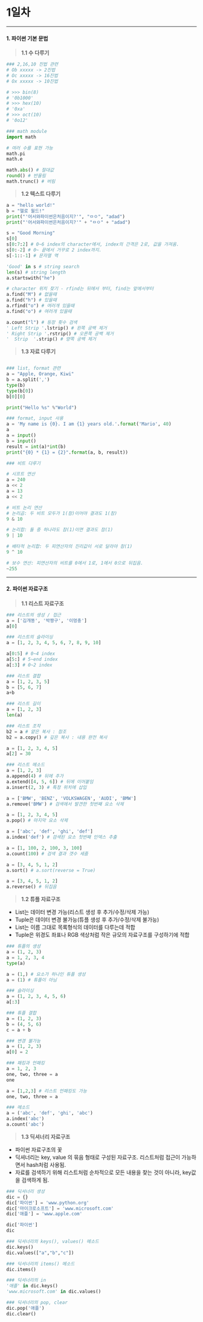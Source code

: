 # 1일차 


-----------------------


#### **1. 파이썬 기본 문법**


> **1.1 수 다루기**

```python
### 2,16,10 진법 관련
# Ob xxxxx -> 2진법
# Oc xxxxx -> 16진법
# Ox xxxxx -> 10진법

# >>> bin(8)
# '0b1000'
# >>> hex(10)
# '0xa'
# >>> oct(10)
# '0o12'

### math module
import math

# 여러 수를 표현 가능
math.pi
math.e

math.abs() # 절대값
round() # 반올림
math.trunc() # 버림
```

> **1.2 텍스트 다루기**

```python
a = "hello world!"
b = "헬로 월드!"
print("'어서와파이썬은처음이지?'", "ㅁㅇ", "adad")
print("'어서와파이썬은처음이지?'" + "ㅁㅇ" + "adad")

s = "Good Morning"
s[0]
s[0:7:2] # 0~6 index의 character에서, index의 간격은 2로, 값을 가져옴.
s[0:-2] # 0~ 끝에서 거꾸로 2 index까지.
s[-1::-1] # 문자열 역

'Good' in s # string search
len(s) # string length
a.startswith("he")

# character 위치 찾기 - rfind는 뒤에서 부터, find는 앞에서부터
a.find("M") # 없을때
a.find("h") # 있을때
a.rfind("o") # 여러개 있을때
a.find("o") # 여러개 있을때

a.count("l") # 등장 횟수 검색
' Left Strip '.lstrip() # 왼쪽 공백 제거
' Right Strip '.rstrip() # 오른쪽 공백 제거
'  Strip  '.strip() # 양쪽 공백 제거
```

> **1.3 자료 다루기**

```python

### list, format 관련
a = "Apple, Orange, Kiwi"
b = a.split(',')
type(b)
type(b[0])
b[0][0]

print("Hello %s" %"World")

### format, input 사용
a = 'My name is {0}. I am {1} years old.'.format('Mario', 40)
a
a = input()
b = input()
result = int(a)*int(b)
print("{0} * {1} = {2}".format(a, b, result))

### 비트 다루기

# 시프트 연산
a = 240
a << 2
a = 13
a << 2

# 비트 논리 연산
# 논리곱: 두 비트 모두가 1(참)이어야 결과도 1(참)
9 & 10

# 논리합: 둘 중 하나라도 참(1)이면 결과도 참(1)
9 | 10

# 배타적 논리합: 두 피연산자의 진리값이 서로 달라야 참(1)
9 ^ 10

# 보수 연산: 피연산자의 비트를 0에서 1로, 1에서 0으로 뒤집음.
~255
```


-----------------------


#### **2. 파이썬 자료구조**

> **1.1 리스트 자료구조**

```python
### 리스트의 생성 / 접근
a = ['김개똥', '박짱구', '이멍충']
a[0]

### 리스트의 슬라이싱
a = [1, 2, 3, 4, 5, 6, 7, 8, 9, 10] 

a[0:5] # 0~4 index
a[5:] # 5~end index
a[:3] # 0~2 index

### 리스트 결합
a = [1, 2, 3, 5] 
b = [5, 6, 7]
a+b

### 리스트 길이
a = [1, 2, 3]
len(a)

### 리스트 조작
b2 = a # 얕은 복사 : 참조
b2 = a.copy() # 깊은 복사 : 내용 완전 복사

a = [1, 2, 3, 4, 5] 
a[2] = 30

### 리스트 메소드
a = [1, 2, 3] 
a.append(4) # 뒤에 추가
a.extend([4, 5, 6]) # 뒤에 이어붙임
a.insert(2, 3) # 특정 위치에 삽입

a = ['BMW', 'BENZ', 'VOLKSWAGEN', 'AUDI', 'BMW']
a.remove('BMW') # 검색에서 발견한 첫번째 요소 삭제

a = [1, 2, 3, 4, 5]
a.pop() # 마지막 요소 삭제

a = ['abc', 'def', 'ghi', 'def']
a.index('def') # 검색된 요소 첫번째 인덱스 추출

a = [1, 100, 2, 100, 3, 100]
a.count(100) # 검색 결과 갯수 세줌

a = [3, 4, 5, 1, 2]
a.sort() # a.sort(reverse = True)

a = [3, 4, 5, 1, 2] 
a.reverse() # 뒤집음
```

> **1.2 튜플 자료구조**

- List는 데이터 변경 가능(리스트 생성 후 추가/수정/삭제 가능)
- Tuple은 데이터 변경 불가능(튜플 생성 후 추가/수정/삭제 불가능)
- List는 이름 그대로 목록형식의 데이터를 다루는데 적합
- Tuple은 위경도 좌표나 RGB 색상처럼 작은 규모의 자료구조를 구성하기에 적합

```python
### 튜플의 생성
a = (1, 2, 3)
a = 1, 2, 3, 4
type(a)

a = (1,) # 요소가 하나인 튜플 생성
a = (1) # 튜플이 아님

### 슬라이싱
a = (1, 2, 3, 4, 5, 6) 
a[:3]

### 튜플 결합
a = (1, 2, 3) 
b = (4, 5, 6) 
c = a + b

### 변경 불가능
a = (1, 2, 3)
a[0] = 2

### 패킹과 언패킹
a = 1, 2, 3
one, two, three = a
one

a = [1,2,3] # 리스트 언패킹도 가능
one, two, three = a

### 메소드
a = ('abc', 'def', 'ghi', 'abc')
a.index('abc')
a.count('abc')
```

> **1.3 딕셔너리 자료구조**

- 파이썬 자료구조의 꽃
- 딕셔너리는 key, value 의 묶음 형태로 구성된 자료구조. 리스트처럼 접근이 가능하면서 hash처럼 사용됨.
- 자료를 검색하기 위해 리스트처럼 순차적으로 모든 내용을 찾는 것이 아니라, key값을 검색하게 됨.

```python
### 딕셔너리 생성
dic = {}
dic['파이썬'] = 'www.python.org'
dic['마이크로소프트'] = 'www.microsoft.com'
dic['애플'] = 'www.apple.com'

dic['파이썬']
dic

### 딕셔너리의 keys(), values() 메소드
dic.keys()
dic.values(["a","b","c"])

### 딕셔너리의 items() 메소드
dic.items()

### 딕셔너리의 in
'애플' in dic.keys()
'www.microsoft.com' in dic.values()

### 딕셔너리의 pop, clear
dic.pop('애플')
dic.clear()
```